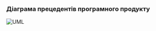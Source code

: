 ### Діаграма прецедентів програмного продукту
![UML](https://github.com/user-attachments/assets/5b4f502e-1b7f-4390-ac99-2d749207f9b8)

